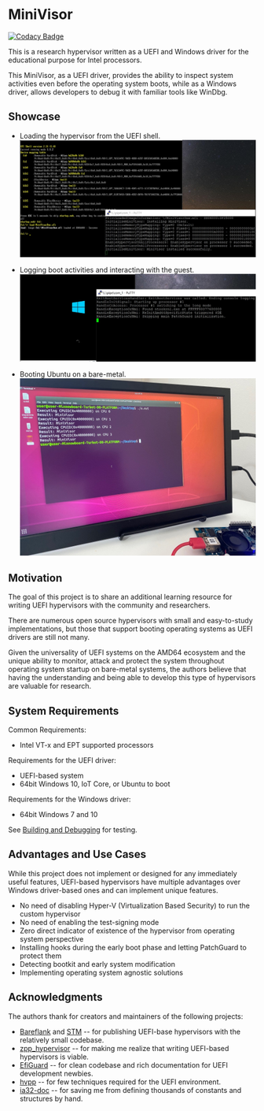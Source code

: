 MiniVisor
==========

[![Codacy Badge](https://api.codacy.com/project/badge/Grade/5781c969419c47059f1aba259443fe79)](https://www.codacy.com?utm_source=github.com&amp;utm_medium=referral&amp;utm_content=tandasat/MiniVisorPkg&amp;utm_campaign=Badge_Grade)

This is a research hypervisor written as a UEFI and Windows driver for the educational purpose for Intel processors.

This MiniVisor, as a UEFI driver, provides the ability to inspect system activities even before the operating system boots, while as a Windows driver, allows developers to debug it with familiar tools like WinDbg.

Showcase
---------

* Loading the hypervisor from the UEFI shell.
  ![Readme_Showcase1.jpg](Docs/Resources/Readme_Showcase1.jpg)

* Logging boot activities and interacting with the guest.
  ![Readme_Showcase2.jpg](Docs/Resources/Readme_Showcase2.jpg)

* Booting Ubuntu on a bare-metal.
  ![Readme_Showcase3.jpg](Docs/Resources/Readme_Showcase3.jpg)

Motivation
-----------

The goal of this project is to share an additional learning resource for writing UEFI hypervisors with the community and researchers.

There are numerous open source hypervisors with small and easy-to-study implementations, but those that support booting operating systems as UEFI drivers are still not many.

Given the universality of UEFI systems on the AMD64 ecosystem and the unique ability to monitor, attack and protect the system throughout operating system startup on bare-metal systems, the authors believe that having the understanding and being able to develop this type of hypervisors are valuable for research.

System Requirements
--------------------

Common Requirements:
* Intel VT-x and EPT supported processors

Requirements for the UEFI driver:
* UEFI-based system
* 64bit Windows 10, IoT Core, or Ubuntu to boot

Requirements for the Windows driver:
* 64bit Windows 7 and 10

See [Building and Debugging](Docs/Building_and_Debugging.md) for testing.

Advantages and Use Cases
-------------------------

While this project does not implement or designed for any immediately useful features, UEFI-based hypervisors have multiple advantages over Windows driver-based ones and can implement unique features.

* No need of disabling Hyper-V (Virtualization Based Security) to run the custom hypervisor
* No need of enabling the test-signing mode
* Zero direct indicator of existence of the hypervisor from operating system perspective
* Installing hooks during the early boot phase and letting PatchGuard to protect them
* Detecting bootkit and early system modification
* Implementing operating system agnostic solutions

Acknowledgments
----------------

The authors thank for creators and maintainers of the following projects:
* [Bareflank](https://github.com/Bareflank/hypervisor) and [STM](https://github.comjyao1/STM) -- for publishing UEFI-base hypervisors with the relatively small codebase.
* [zpp_hypervisor](https://github.com/eyalz800/zpp_hypervisor) -- for making me realize that writing UEFI-based hypervisors is viable.
* [EfiGuard](https://github.com/Mattiwatti/EfiGuard) -- for clean codebase and rich documentation for UEFI development newbies.
* [hvpp](https://github.com/wbenny/hvpp) -- for few techniques required for the UEFI environment.
* [ia32-doc](https://github.com/wbenny/ia32-doc) -- for saving me from defining thousands of constants and structures by hand.
